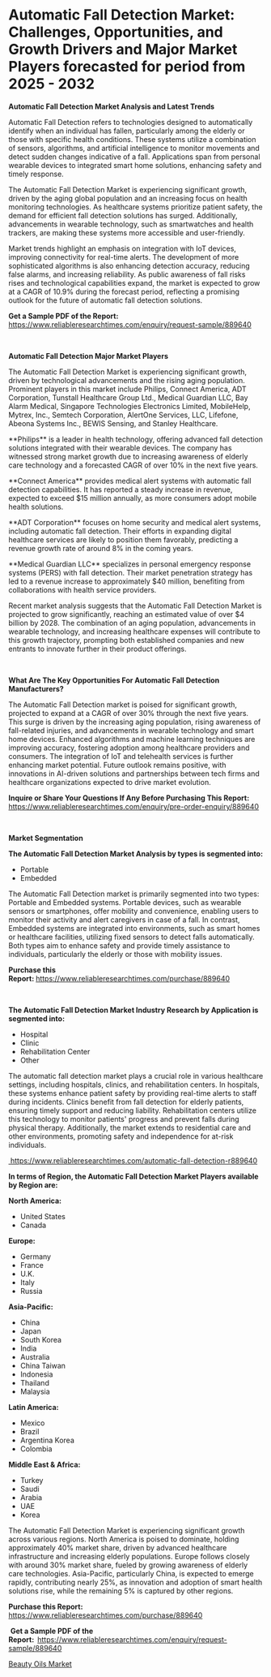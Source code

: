 <p><h1>Automatic Fall Detection Market: Challenges, Opportunities, and Growth Drivers and Major Market Players forecasted for period from 2025 - 2032</h1></p><p><strong>Automatic Fall Detection Market Analysis and Latest Trends</strong></p>
<p><p>Automatic Fall Detection refers to technologies designed to automatically identify when an individual has fallen, particularly among the elderly or those with specific health conditions. These systems utilize a combination of sensors, algorithms, and artificial intelligence to monitor movements and detect sudden changes indicative of a fall. Applications span from personal wearable devices to integrated smart home solutions, enhancing safety and timely response.</p><p>The Automatic Fall Detection Market is experiencing significant growth, driven by the aging global population and an increasing focus on health monitoring technologies. As healthcare systems prioritize patient safety, the demand for efficient fall detection solutions has surged. Additionally, advancements in wearable technology, such as smartwatches and health trackers, are making these systems more accessible and user-friendly.</p><p>Market trends highlight an emphasis on integration with IoT devices, improving connectivity for real-time alerts. The development of more sophisticated algorithms is also enhancing detection accuracy, reducing false alarms, and increasing reliability. As public awareness of fall risks rises and technological capabilities expand, the market is expected to grow at a CAGR of 10.9% during the forecast period, reflecting a promising outlook for the future of automatic fall detection solutions.</p></p>
<p><strong>Get a Sample PDF of the Report:&nbsp;</strong> <a href="https://www.reliableresearchtimes.com/enquiry/request-sample/889640?utm_campaign=2326&utm_medium=2&utm_source=Github&utm_content=ia&utm_term=04042025&utm_id=automatic-fall-detection">https://www.reliableresearchtimes.com/enquiry/request-sample/889640</a></p>
<p>&nbsp;</p>
<p><strong>Automatic Fall Detection Major Market Players</strong></p>
<p><p>The Automatic Fall Detection Market is experiencing significant growth, driven by technological advancements and the rising aging population. Prominent players in this market include Philips, Connect America, ADT Corporation, Tunstall Healthcare Group Ltd., Medical Guardian LLC, Bay Alarm Medical, Singapore Technologies Electronics Limited, MobileHelp, Mytrex, Inc., Semtech Corporation, AlertOne Services, LLC, Lifefone, Abeona Systems Inc., BEWIS Sensing, and Stanley Healthcare.</p><p>**Philips** is a leader in health technology, offering advanced fall detection solutions integrated with their wearable devices. The company has witnessed strong market growth due to increasing awareness of elderly care technology and a forecasted CAGR of over 10% in the next five years.</p><p>**Connect America** provides medical alert systems with automatic fall detection capabilities. It has reported a steady increase in revenue, expected to exceed $15 million annually, as more consumers adopt mobile health solutions.</p><p>**ADT Corporation** focuses on home security and medical alert systems, including automatic fall detection. Their efforts in expanding digital healthcare services are likely to position them favorably, predicting a revenue growth rate of around 8% in the coming years.</p><p>**Medical Guardian LLC** specializes in personal emergency response systems (PERS) with fall detection. Their market penetration strategy has led to a revenue increase to approximately $40 million, benefiting from collaborations with health service providers.</p><p>Recent market analysis suggests that the Automatic Fall Detection Market is projected to grow significantly, reaching an estimated value of over $4 billion by 2028. The combination of an aging population, advancements in wearable technology, and increasing healthcare expenses will contribute to this growth trajectory, prompting both established companies and new entrants to innovate further in their product offerings.</p></p>
<p>&nbsp;</p>
<p><strong>What Are The Key Opportunities For Automatic Fall Detection Manufacturers?</strong></p>
<p><p>The Automatic Fall Detection market is poised for significant growth, projected to expand at a CAGR of over 30% through the next five years. This surge is driven by the increasing aging population, rising awareness of fall-related injuries, and advancements in wearable technology and smart home devices. Enhanced algorithms and machine learning techniques are improving accuracy, fostering adoption among healthcare providers and consumers. The integration of IoT and telehealth services is further enhancing market potential. Future outlook remains positive, with innovations in AI-driven solutions and partnerships between tech firms and healthcare organizations expected to drive market evolution.</p></p>
<p><strong>Inquire or Share Your Questions If Any Before Purchasing This Report:</strong> <a href="https://www.reliableresearchtimes.com/enquiry/pre-order-enquiry/889640?utm_campaign=2326&utm_medium=2&utm_source=Github&utm_content=ia&utm_term=04042025&utm_id=automatic-fall-detection">https://www.reliableresearchtimes.com/enquiry/pre-order-enquiry/889640</a></p>
<p>&nbsp;</p>
<p><strong>Market Segmentation</strong></p>
<p><strong>The Automatic Fall Detection Market Analysis by types is segmented into:</strong></p>
<p><ul><li>Portable</li><li>Embedded</li></ul></p>
<p><p>The Automatic Fall Detection market is primarily segmented into two types: Portable and Embedded systems. Portable devices, such as wearable sensors or smartphones, offer mobility and convenience, enabling users to monitor their activity and alert caregivers in case of a fall. In contrast, Embedded systems are integrated into environments, such as smart homes or healthcare facilities, utilizing fixed sensors to detect falls automatically. Both types aim to enhance safety and provide timely assistance to individuals, particularly the elderly or those with mobility issues.</p></p>
<p><strong>Purchase this Report:&nbsp;</strong><a href="https://www.reliableresearchtimes.com/purchase/889640?utm_campaign=2326&utm_medium=2&utm_source=Github&utm_content=ia&utm_term=04042025&utm_id=automatic-fall-detection">https://www.reliableresearchtimes.com/purchase/889640</a></p>
<p>&nbsp;</p>
<p><strong>The Automatic Fall Detection Market Industry Research by Application is segmented into:</strong></p>
<p><ul><li>Hospital</li><li>Clinic</li><li>Rehabilitation Center</li><li>Other</li></ul></p>
<p><p>The automatic fall detection market plays a crucial role in various healthcare settings, including hospitals, clinics, and rehabilitation centers. In hospitals, these systems enhance patient safety by providing real-time alerts to staff during incidents. Clinics benefit from fall detection for elderly patients, ensuring timely support and reducing liability. Rehabilitation centers utilize this technology to monitor patients' progress and prevent falls during physical therapy. Additionally, the market extends to residential care and other environments, promoting safety and independence for at-risk individuals.</p></p>
<p><a href="https://www.reliableresearchtimes.com/automatic-fall-detection-r889640?utm_campaign=2326&utm_medium=2&utm_source=Github&utm_content=ia&utm_term=04042025&utm_id=automatic-fall-detection">&nbsp;https://www.reliableresearchtimes.com/automatic-fall-detection-r889640</a></p>
<p><strong>In terms of Region, the Automatic Fall Detection Market Players available by Region are:</strong></p>
<p>
    <p> <strong> North America: </strong>
        <ul>
            <li>United States</li>
            <li>Canada</li>
        </ul>
        </p> 
    <p> <strong> Europe: </strong>
        <ul>
            <li>Germany</li>
            <li>France</li>
            <li>U.K.</li>
            <li>Italy</li>
            <li>Russia</li>
        </ul>
        </p> 
    <p> <strong> Asia-Pacific: </strong>
        <ul>
            <li>China</li>
            <li>Japan</li>
            <li>South Korea</li>
            <li>India</li>
            <li>Australia</li>
            <li>China Taiwan</li>
            <li>Indonesia</li>
            <li>Thailand</li>
            <li>Malaysia</li>
        </ul>
        </p> 
    <p> <strong> Latin America: </strong>
        <ul>
            <li>Mexico</li>
            <li>Brazil</li>
            <li>Argentina Korea</li>
            <li>Colombia</li>
        </ul>
        </p> 
    <p> <strong> Middle East & Africa: </strong>
        <ul>
            <li>Turkey</li>
            <li>Saudi</li>
            <li>Arabia</li>
            <li>UAE</li>
            <li>Korea</li>
        </ul>
    </p>
    </p>
<p><p>The Automatic Fall Detection Market is experiencing significant growth across various regions. North America is poised to dominate, holding approximately 40% market share, driven by advanced healthcare infrastructure and increasing elderly populations. Europe follows closely with around 30% market share, fueled by growing awareness of elderly care technologies. Asia-Pacific, particularly China, is expected to emerge rapidly, contributing nearly 25%, as innovation and adoption of smart health solutions rise, while the remaining 5% is captured by other regions.</p></p>
<p><strong>Purchase this Report: </strong><a href="https://www.reliableresearchtimes.com/purchase/889640?utm_campaign=2326&utm_medium=2&utm_source=Github&utm_content=ia&utm_term=04042025&utm_id=automatic-fall-detection">https://www.reliableresearchtimes.com/purchase/889640</a></p>
<p>&nbsp;<strong>Get a Sample PDF of the Report:&nbsp;&nbsp;</strong><a href="https://www.reliableresearchtimes.com/enquiry/request-sample/889640?utm_campaign=2326&utm_medium=2&utm_source=Github&utm_content=ia&utm_term=04042025&utm_id=automatic-fall-detection">https://www.reliableresearchtimes.com/enquiry/request-sample/889640</a></p>
<p><strong></strong></p>
<p><p><a href="https://github.com/NargisHussain75/Market-Research-Report-List-2/blob/main/beauty-oils-market.md?utm_campaign=2326&utm_medium=2&utm_source=Github&utm_content=ia&utm_term=04042025&utm_id=automatic-fall-detection">Beauty Oils Market</a></p></p>